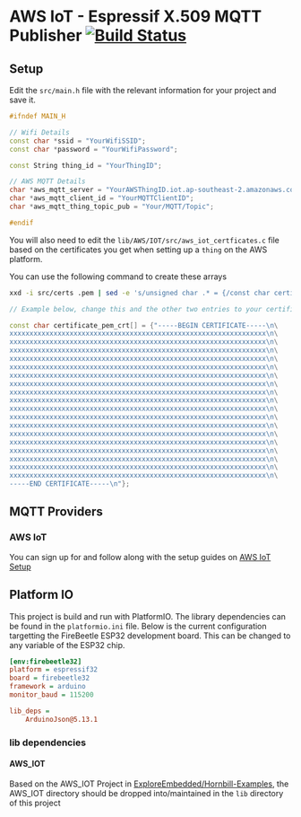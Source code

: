 # AWS IoT - Espressif X.509 MQTT Publisher [![Build Status](https://travis-ci.org/t04glovern/espressif-mqtt-publish.svg?branch=master)](https://travis-ci.org/t04glovern/espressif-mqtt-publish)

## Setup

Edit the `src/main.h` file with the relevant information for your project and save it.

```cpp
#ifndef MAIN_H

// Wifi Details
const char *ssid = "YourWifiSSID";
const char *password = "YourWifiPassword";

const String thing_id = "YourThingID";

// AWS MQTT Details
char *aws_mqtt_server = "YourAWSThingID.iot.ap-southeast-2.amazonaws.com";
char *aws_mqtt_client_id = "YourMQTTClientID";
char *aws_mqtt_thing_topic_pub = "Your/MQTT/Topic";

#endif
```

You will also need to edit the `lib/AWS/IOT/src/aws_iot_certficates.c` file based on the certificates you get when setting up a `thing` on the AWS platform.

You can use the following command to create these arrays

```bash
xxd -i src/certs .pem | sed -e 's/unsigned char .* = {/const char certificate_pem_crt[] = {/g' -e 's/unsigned int .* = .*;//g'
```

```cpp
// Example below, change this and the other two entries to your certificates

const char certificate_pem_crt[] = {"-----BEGIN CERTIFICATE-----\n\
xxxxxxxxxxxxxxxxxxxxxxxxxxxxxxxxxxxxxxxxxxxxxxxxxxxxxxxxxxxxxxxx\n\
xxxxxxxxxxxxxxxxxxxxxxxxxxxxxxxxxxxxxxxxxxxxxxxxxxxxxxxxxxxxxxxx\n\
xxxxxxxxxxxxxxxxxxxxxxxxxxxxxxxxxxxxxxxxxxxxxxxxxxxxxxxxxxxxxxxx\n\
xxxxxxxxxxxxxxxxxxxxxxxxxxxxxxxxxxxxxxxxxxxxxxxxxxxxxxxxxxxxxxxx\n\
xxxxxxxxxxxxxxxxxxxxxxxxxxxxxxxxxxxxxxxxxxxxxxxxxxxxxxxxxxxxxxxx\n\
xxxxxxxxxxxxxxxxxxxxxxxxxxxxxxxxxxxxxxxxxxxxxxxxxxxxxxxxxxxxxxxx\n\
xxxxxxxxxxxxxxxxxxxxxxxxxxxxxxxxxxxxxxxxxxxxxxxxxxxxxxxxxxxxxxxx\n\
xxxxxxxxxxxxxxxxxxxxxxxxxxxxxxxxxxxxxxxxxxxxxxxxxxxxxxxxxxxxxxxx\n\
xxxxxxxxxxxxxxxxxxxxxxxxxxxxxxxxxxxxxxxxxxxxxxxxxxxxxxxxxxxxxxxx\n\
xxxxxxxxxxxxxxxxxxxxxxxxxxxxxxxxxxxxxxxxxxxxxxxxxxxxxxxxxxxxxxxx\n\
xxxxxxxxxxxxxxxxxxxxxxxxxxxxxxxxxxxxxxxxxxxxxxxxxxxxxxxxxxxxxxxx\n\
xxxxxxxxxxxxxxxxxxxxxxxxxxxxxxxxxxxxxxxxxxxxxxxxxxxxxxxxxxxxxxxx\n\
xxxxxxxxxxxxxxxxxxxxxxxxxxxxxxxxxxxxxxxxxxxxxxxxxxxxxxxxxxxxxxxx\n\
xxxxxxxxxxxxxxxxxxxxxxxxxxxxxxxxxxxxxxxxxxxxxxxxxxxxxxxxxxxxxxxx\n\
xxxxxxxxxxxxxxxxxxxxxxxxxxxxxxxxxxxxxxxxxxxxxxxxxxxxxxxxxxxxxxxx\n\
xxxxxxxxxxxxxxxxxxxxxxxxxxxxxxxxxxxxxxxxxxxxxxxxxxxxxxxxxxxxxxxx\n\
xxxxxxxxxxxxxxxxxxxxxxxxxxxxxxxxxxxxxxxxxxxxxxxxxxxxxxxxxxxxxxxx\n\
xxxxxxxxxxxxxxxxxxxxxxxxxxxxxxxxxxxxxxxxxxxxxxxxxxxxxxxxxxxxxxxx\n\
-----END CERTIFICATE-----\n"};
```

## MQTT Providers

### AWS IoT

You can sign up for and follow along with the setup guides on [AWS IoT Setup](https://ap-southeast-2.console.aws.amazon.com/iotv2/home?region=ap-southeast-2#/connIntro)

## Platform IO

This project is build and run with PlatformIO. The library dependencies can be found in the `platformio.ini` file. Below is the current configuration targetting the FireBeetle ESP32 development board. This can be changed to any variable of the ESP32 chip.

```ini
[env:firebeetle32]
platform = espressif32
board = firebeetle32
framework = arduino
monitor_baud = 115200

lib_deps =
    ArduinoJson@5.13.1

```

### lib dependencies

#### AWS_IOT

Based on the AWS_IOT Project in [ExploreEmbedded/Hornbill-Examples](https://github.com/ExploreEmbedded/Hornbill-Examples/tree/master/arduino-esp32/AWS_IOT), the AWS_IOT directory should be dropped into/maintained in the `lib` directory of this project
